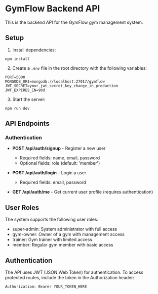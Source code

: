 # GymFlow Backend API

This is the backend API for the GymFlow gym management system.

## Setup

1. Install dependencies:
```
npm install
```

2. Create a `.env` file in the root directory with the following variables:
```
PORT=5000
MONGODB_URI=mongodb://localhost:27017/gymflow
JWT_SECRET=your_jwt_secret_key_change_in_production
JWT_EXPIRES_IN=90d
```

3. Start the server:
```
npm run dev
```

## API Endpoints

### Authentication

- **POST /api/auth/signup** - Register a new user
  - Required fields: name, email, password
  - Optional fields: role (default: 'member')

- **POST /api/auth/login** - Login a user
  - Required fields: email, password

- **GET /api/auth/me** - Get current user profile (requires authentication)

## User Roles

The system supports the following user roles:
- super-admin: System administrator with full access
- gym-owner: Owner of a gym with management access
- trainer: Gym trainer with limited access
- member: Regular gym member with basic access

## Authentication

The API uses JWT (JSON Web Token) for authentication. To access protected routes, include the token in the Authorization header:

```
Authorization: Bearer YOUR_TOKEN_HERE
```